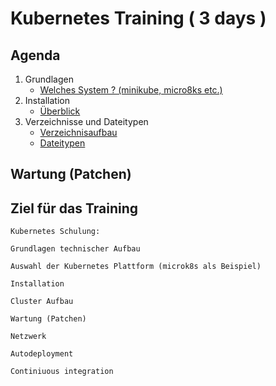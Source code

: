 # Kubernetes Training ( 3 days )

## Agenda 

  1. Grundlagen 
     * [Welches System ? (minikube, micro8ks etc.)](welches-system.md)
  1. Installation
     * [Überblick](overview-distros.md)
  1. Verzeichnisse und Dateitypen 
     * [Verzeichnisaufbau](verzeichnisaufbau.md)
     * [Dateitypen](dateitypen.md) 

## Wartung (Patchen)





## Ziel für das Training 

```
Kubernetes Schulung:

Grundlagen technischer Aufbau

Auswahl der Kubernetes Plattform (microk8s als Beispiel)

Installation

Cluster Aufbau

Wartung (Patchen)

Netzwerk

Autodeployment

Continiuous integration
```
